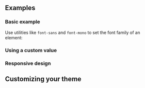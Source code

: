 <ApiTable
  rows=
/>

## Examples

### Basic example

Use utilities like `font-sans` and `font-mono` to set the font family of an element:

### Using a custom value

### Responsive design

## Customizing your theme